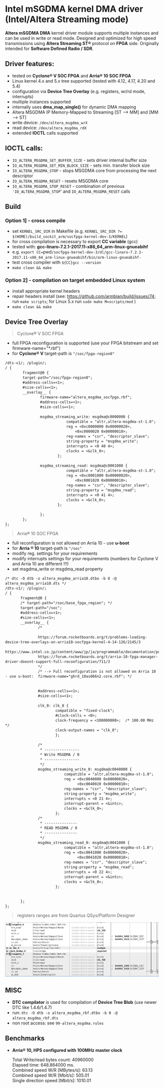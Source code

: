 
# Intel mSGDMA kernel DMA driver (Intel/Altera Streaming mode)
**Altera mSGDMA DMA** kernel driver module supports multiple instances and can be used in write or read mode.
Designed and optimized for high speed transmissions using **Altera Streaming ST®** protocol on **FPGA** side. Originally intended for **Software Defined Radio / SDR**.

## Driver features:  
- tested on **Cyclone® V SOC FPGA** and **Arria® 10 SOC FPGA** 
- Linux kernel 4.x and 5.x tree supported (tested with 4.12, 4.17, 4.20 and 5.4) 
- configuration via **Device Tree Overlay** (e.g. registers, wr/rd mode, interrupts)
- multiple instances supported
- internally uses **dma_map_single()** for dynamic DMA mapping
- Altera MSGDMA IP Memory-Mapped to Streaming [ST --> MM] and [MM --> ST]
- write device: `/dev/altera_msgdma_wrX`
- read device: `/dev/altera_msgdma_rdX`
- extended **IOCTL** calls supported

## IOCTL calls:
- `IO_ALTERA_MSGDMA_SET_BUFFER_SIZE` - sets driver internal buffer size
- `IO_ALTERA_MSGDMA_SET_MIN_BLOCK_SIZE` - sets min. transfer block size 
- `IO_ALTERA_MSGDMA_STOP` - stops MSGDMA core from processing the next descriptor
- `IO_ALTERA_MSGDMA_RESET` - resets MSGDMA core
- `IO_ALTERA_MSGDMA_STOP_RESET` - combination of previous `'IO_ALTERA_MSGDMA_STOP`' and `IO_ALTERA_MSGDMA_RESET` calls 

## Build
### Option 1] - cross compile 
- set `KERNEL_SRC_DIR` in Makefile (e.g. `KERNEL_SRC_DIR ?= $(HOME)/build_sockit_arm/socfpga-kernel-dev-3/KERNEL`)
- for cross compilation is necessary to export **CC variable** (gcc)
- tested with: **gcc-linaro-7.2.1-2017.11-x86_64_arm-linux-gnueabihf** 
- e.g. `export CC=`pwd`/socfpga-kernel-dev-3/dl/gcc-linaro-7.2.1-2017.11-x86_64_arm-linux-gnueabihf/bin/arm-linux-gnueabihf-`
- test cross compiler with `${CC}gcc --version`
- `make clean && make` 

### Option 2] -  compilation on target embedded Linux system
- install appropriate kernel headers
- repair headers install (see: https://github.com/armbian/build/issues/74; run `make scripts`; for Linux 5.x run `sudo make M=scripts/mod` ) 
- `make clean && make` 

## Device Tree Overlay
 >Cyclone® V SOC FPGA
- full FPGA reconfiguration is supported (use your FPGA bitstream and set firmware-name="*.rbf")
- for **Cyclone® V** target-path is `"/soc/fpga-region0"`
```
/dts-v1/; /plugin/;
/ {
        fragment@0 {
        target-path="/soc/fpga-region0";
        #address-cells=<1>;
        #size-cells=<1>;
        __overlay__ {
                firmware-name="altera_msgdma_socfpga.rbf";
                #address-cells=<1>;
                #size-cells=<1>;
                
                msgdma_streaming_write: msgdma@c0000000 {
                            compatible = "altr,altera-msgdma-st-1.0";
                            reg = <0xc0000000 0x00000020>,
                                <0xc0000020 0x00000010>;
                            reg-names = "csr", "descriptor_slave";
                            string-property = "msgdma_write";
                            interrupts = <0 40 4>;
                            clocks = <&clk_0>;
                        };

                msgdma_streaming_read: msgdma@c0001000 {
                            compatible = "altr,altera-msgdma-st-1.0";
                            reg = <0xc0001000 0x00000020>,
                                <0xc0001020 0x00000010>;
                            reg-names = "csr", "descriptor_slave";
                            string-property = "msgdma_read";
                            interrupts = <0 41 4>;
                            clocks = <&clk_0>;
                        };
                
                };
        };
};

```
>Arria® 10 SOC FPGA 
- full reconfiguration is not allowed on Arria 10  - use **u-boot**
- for **Arria ® 10** target-path is `"/soc"`
- modify reg. settings for your requirements 
- modify interrupts settings for your requirements (numbers for Cyclone V and Arria 10 are different !!!) 
- set msgdma_write or msgdma_read property

 ```
 /* dtc -O dtb -o altera_msgdma_arria10.dtbo -b 0 -@ altera_msgdma_arria10.dts */
/dts-v1/; /plugin/;
/ {
        fragment@0 {
        /* target-path="/soc/base_fpga_region"; */ 
        target-path="/soc";
        #address-cells=<1>;
        #size-cells=<1>;
        __overlay__ {
                /*
                 
                https://forum.rocketboards.org/t/problems-loading-device-tree-overlays-on-arria10-socfpga-kernel-4-14-126/2145/3
                https://www.intel.co.jp/content/www/jp/ja/programmable/documentation/pne1482303525167.html
                https://forum.rocketboards.org/t/arria-10-fpga-manager-driver-doesnt-support-full-reconfiguration/711/3
                */
                /* --> Full reconfiguration is not allowed on Arria 10 - use u-boot:  firmware-name="ghrd_10as066n2.core.rbf"; */
                
        
                #address-cells=<1>;
                #size-cells=<1>;
                
                clk_0: clk_0 {
                        compatible = "fixed-clock";
                        #clock-cells = <0>;
                        clock-frequency = <100000000>;	/* 100.00 MHz */
                        clock-output-names = "clk_0";
                        }; 
                
                /*
                 * ----------------   
                 * Write MSGDMA / 0
                 * ----------------
                 */
                msgdma_streaming_write_0: msgdma@c0040000 {
                            compatible = "altr,altera-msgdma-st-1.0";
                            reg = <0xc0040000 0x00000020>,
                                  <0xc0040020 0x00000010>;
                            reg-names = "csr", "descriptor_slave";
                            string-property = "msgdma_write";
                            interrupts = <0 21 4>;
                            interrupt-parent = <&intc>;
                            clocks = <&clk_0>;
                        };
                /*
                 * ---------------   
                 * READ MSGDMA / 0
                 * ---------------
                 */
                msgdma_streaming_read_0: msgdma@c0041000 {
                            compatible = "altr,altera-msgdma-st-1.0";
                            reg = <0xc0041000 0x00000020>,
                                  <0xc0041020 0x00000010>;
                            reg-names = "csr", "descriptor_slave";
                            string-property = "msgdma_read";
                            interrupts = <0 22 4>;
                            interrupt-parent = <&intc>;
                            clocks = <&clk_0>;
                        };
                

        };
};
 ```
> registers ranges are from Quartus QSys/Platform Designer

![Quartus](https://github.com/pavelfpl/altera_msgdma_st/blob/master/qsys_platform_designer.png)

## MISC
- **DTC compilator** is used for compilation of **Device Tree Blob** (use newer DTC like 1.4.6/1.4.7) 
- run: `dtc -O dtb -o altera_msgdma_rbf.dtbo -b 0 -@ altera_msgdma_rbf.dts`
- non root access: see `99-altera_msgdma.rules`

## Benchmarks 
- **Arria® 10, HPS configured with 100MHz master clock**

  Total Write/read bytes count: 40960000  
  Elapsed time: 648.864000 ms.  
  Combined speed W/R [MBytes/s]: 63.13  
  Combined speed W/R [Mbit/s]: 505.01  
  Single direction speed [Mbit/s]: 1010.01  

